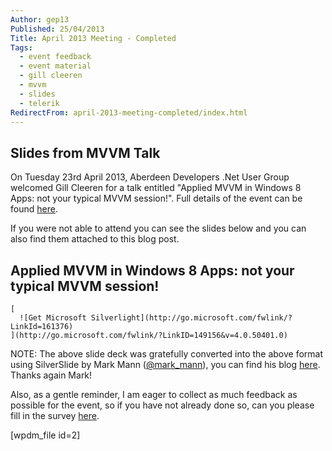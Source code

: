 ```yaml
---
Author: gep13
Published: 25/04/2013
Title: April 2013 Meeting - Completed
Tags:
  - event feedback
  - event material
  - gill cleeren
  - mvvm
  - slides
  - telerik
RedirectFrom: april-2013-meeting-completed/index.html
---
```


## Slides from MVVM Talk

On Tuesday 23rd April 2013, Aberdeen Developers .Net User Group welcomed Gill Cleeren for a talk entitled "Applied MVVM in Windows 8 Apps: not your typical MVVM session!".  Full details of the event can be found [here](http://www.aberdeendevelopers.co.uk/adnuguk-april-2013-meeting/).

If you were not able to attend you can see the slides below and you can also find them attached to this blog post.

## Applied MVVM in Windows 8 Apps: not your typical MVVM session!

    [
      ![Get Microsoft Silverlight](http://go.microsoft.com/fwlink/?LinkId=161376)
    ](http://go.microsoft.com/fwlink/?LinkID=149156&v=4.0.50401.0)

NOTE: The above slide deck was gratefully converted into the above format using SilverSlide by Mark Mann ([@mark_mann](http://twitter.com/#!/@mark_mann)), you can find his blog [here](http://blog.mark-mann.co.uk/). Thanks again Mark!

Also, as a gentle reminder, I am eager to collect as much feedback as possible for the event, so if you have not already done so, can you please fill in the survey [here](http://www.surveymonkey.com/s/Z3NK9DH).

[wpdm_file id=2]

